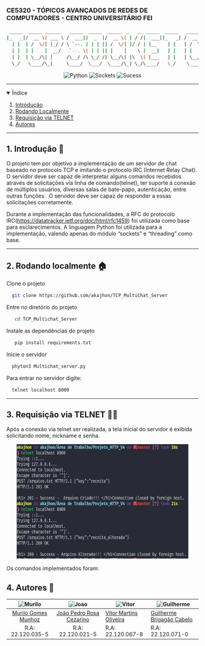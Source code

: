 ### CE5320 - TÓPICOS AVANÇADOS DE REDES DE COMPUTADORES - CENTRO UNIVERSITÁRIO FEI
```bash
 _____  _____ ______   _____  _____  _____  _   __ _____  _____   _____  _   _   ___  _____ 
|_   _|/  __ \| ___ \ /  ___||  _  |/  __ \| | / /|  ___||_   _| /  __ \| | | | / _ \|_   _|
  | |  | /  \/| |_/ / \ `--. | | | || /  \/| |/ / | |__    | |   | /  \/| |_| |/ /_\ \ | |  
  | |  | |    |  __/   `--. \| | | || |    |    \ |  __|   | |   | |    |  _  ||  _  | | |  
  | |  | \__/\| |     /\__/ /\ \_/ /| \__/\| |\  \| |___   | |   | \__/\| | | || | | | | |  
  \_/   \____/\_|     \____/  \___/  \____/\_| \_/\____/   \_/    \____/\_| |_/\_| |_/ \_/                      
```
<p align="center">
  <img alt="Python" src= "https://img.shields.io/badge/Python-3776AB?style=for-the-badge&logo=python&logoColor=white"/>
  <img alt="Sockets" src= "https://img.shields.io/badge/-SOCKETS-blue"/>
  <img alt="Sucess" src= "https://img.shields.io/badge/-SUCCESS-green"/>
</p>

***

<!-- TABLE OF CONTENTS -->
<details open="open">
  <summary>Índice</summary>
  <ol>
    <li>
      <a href="https://github.com/akajhon/HTTP_Sockets_Server/edit/main/README.md#1-introdu%C3%A7%C3%A3o-">Introdução</a>
    </li>
    <li>
      <a href="https://github.com/akajhon/HTTP_Sockets_Server/edit/main/README.md#2-rodando-localmente-">Rodando Localmente</a>
    </li>
    <li>
      <a href="https://github.com/akajhon/HTTP_Sockets_Server/edit/main/README.md#2-requisi%C3%A7%C3%A3o-via-linha-de-comando-">Requisição via TELNET</a>
    </li>
    <li>
      <a href="https://github.com/akajhon/HTTP_Sockets_Server/edit/main/README.md#6-autores-">Autores</a>
    </li>
  </ol>
</details>

***

## 1. Introdução 📘

O projeto tem por objetivo a implementação de um servidor de chat baseado no protocolo TCP e imitando o protocolo IRC (Internet Relay Chat). O servidor deve ser  capaz de interpretar alguns comandos recebidos através de solicitações via linha de comando(telnet), ter suporte á conexão de múltiplos usuários, diversas salas de bate-papo, autenticação, entre outras funções . O servidor deve ser capaz de responder a essas solicitações corretamente.

Durante a implementação das funcionalidades, a RFC do protocolo IRC(https://datatracker.ietf.org/doc/html/rfc1459) foi utilizada como base para esclarecimentos. A linguagem Python foi utilizada para a implementação, valendo apenas do módulo “sockets” e “threading” como base.

***

## 2. Rodando localmente 🏠

Clone o projeto

```bash
  git clone https://github.com/akajhon/TCP_MultiChat_Server
```

Entre no diretório do projeto

```bash
   cd TCP_Multichat_Server
```
Instale as dependências do projeto

```bash
   pip install requirements.txt
```

Inicie o servidor

```bash
  phyton3 Multichat_server.py
```

Para entrar no servidor digite: 

```bash
  telnet localhost 8000
```

***

## 3. Requisição via TELNET 👨‍💻

Após a conexão via telnet ser realizada, a tela inicial do servidor é exibida solicitando nome, nickname e senha. 

<p align="center">
  <img src="https://github.com/akajhon/HTTP_Sockets_Server/blob/main/images/cmd_client_post.png" alt="501" width="450" height="300"/>
</p>

Os comandos implementados foram: 

## 4. Autores 🤖

| <img src="https://avatars.githubusercontent.com/u/62662399?v=4" alt="Murilo" width="150"/> | <img src="https://avatars.githubusercontent.com/u/69048604?v=4" alt="Joao" width="150"/> | <img src="https://avatars.githubusercontent.com/u/65295232?v=4" alt="Vitor" width="150"/> | <img src="https://avatars.githubusercontent.com/u/4358822?v=4" alt="Guilherme" width="150"/> |
|:-------------------------------------------------------------------------------------------:|:-------------------------------------------------------------------------------------------:|---------------------------------------------------------------------------------------------|--------------------------------------------------------------------------------------------|
| [Murilo Gomes Munhoz](https://github.com/MuriloGomesMunhoz)                                 | [João Pedro Rosa Cezarino](https://github.com/akajhon)                                      | [Vitor Martins Oliveira](https://github.com/vihmar)                                         | [Guilherme Brigagão Cabelo](https://github.com/rmgg)                                       |
| R.A: 22.120.035-5                                                                           | R.A: 22.120.021-5                                                                           | R.A: 22.120.067-8                                                                           | R.A: 22.120.071-0                                                                          |
